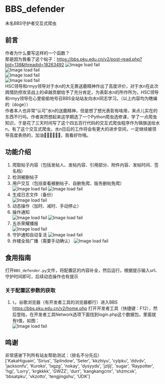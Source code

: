 # BBS_defender  
未名BBS守护者交互式爬虫  
## 前言  
作者为什么要写这样的一个函数？  
那是因为我看了这个帖子：https://bbs.pku.edu.cn/v2/post-read.php?bid=138&threadid=18263492
![Image load fail](./image/watern_witness0.png)  
![Image load fail](./image/watern_witness1.png)  
![Image load fail](./image/watern_witness2.png)  
![Image load fail](./image/watern_witness3.png)  
HSC领导和rmyy领导对于水n的大无畏送鹿精神作出了高度评价，对于水n在此次舆情防控攻坚战上的卓越贡献给予了充分肯定，为表彰水n的所作所为，HSC领导和rmyy领导在心里偷偷地号召BBS全站站友向水n同志学习。（以上内容均为瞎编的（doge））  
作者本人也非常“认可”水n的送鹿精神，但是想了想光表彰有啥用，来点儿实在的东西不行吗，作者突然想起来这学期选了一个Python爬虫选修课，学了一点爬虫知识，于是花了三天时间写了这个四五百行代码的交互式爬虫程序作为锦旗送给水n，有了这个交互式爬虫，水n日后的工作将会有更大的进步空间，一定继续被领导高度表扬的，加油💪🏻💪🏻💪🏻，我看好你哦。  
## 功能介绍  
1. 爬取帖子内容（包括发帖人、发帖内容、引用部分、附件内容、发帖时间、签名档）  
2. 检测被删帖子  
3. 用户交互（包括查看被删帖子、自删免爬、版务删帖免爬）  
![Image load fail](./image/reply.png)
![Image load fail](./image/white.png)
4. 生成日志文件（备份）  
![Image load fail](./image/log.png)
5. 动态操作（加时、减时、手动停止）  
6. 操作通知  
![Image load fail](./image/add_poster.png)
![Image load fail](./image/sub_poster.png)
7. 五杀荣耀播报   
![Image load fail](./image/Glory_broadcast.png)
8. 守护通知自动复活
![Image load fail](./image/reborn.png)
9. 炸楼全局广播（需要手动确认） 
![Image load fail](./image/bomb.png) 
## 食用指南  
打开```BBS_defender.py```文件，将配置区的内容补全，然后运行，根据提示输入url、守护时间即可，后续动态操作也有提示 
### 关于配置区参数的获取  
1. ```t```。谷歌浏览器（有开发者工具的浏览器都行）进入BBS https://bbs.pku.edu.cn/v2/home.php 打开开发者工具（快捷键：F12），然后登陆，在开发者工具Network选项下面找到login.php这个数据包，里面就有t值，如图：  
![Image load fail](https://github.com/Doublefire-Chen/BDWM_BBS_reminder/blob/main/picture/get_t.png)  
## 鸣谢  
非常感谢下列所有站友帮助测试：（排名不分先后）  
['KakaHiguain', 'Sirius', 'Splindow', 'Seter', 'kkzhiyu', 'cylpku', 'ddvdv', 'jacksonfu', 'Kuroko', 'lxgzg', 'nokay', 'dysyyds', 'jzljlj', 'sugar', 'Raypotter', 'hgj', 'Lorry', 'krgkkkk', 'GWZZ', 'durr', 'kangkangcmr', 'shzmcxk', 'bbsatpku', 'vkzotto', 'tengjingshu', 'UDK']  